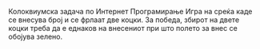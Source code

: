 Колоквиумска задача по Интернет Програмирање
Игра на среќа каде се внесува број и се фрлаат две коцки. За победа, збирот на двете коцки треба да е еднаков на внесениот при што полето за внес се обојува зелено.
